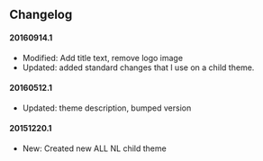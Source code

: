## Changelog

#### 20160914.1
* Modified: Add title text, remove logo image
* Updated: added standard changes that I use on a child theme.

#### 20160512.1
* Updated: theme description, bumped version

#### 20151220.1
* New: Created new ALL NL child theme

